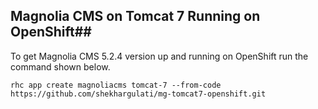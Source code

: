 ## Magnolia CMS on Tomcat 7 Running on OpenShift##

To get Magnolia CMS 5.2.4 version up and running on OpenShift run the command shown below.

```
rhc app create magnoliacms tomcat-7 --from-code https://github.com/shekhargulati/mg-tomcat7-openshift.git
```
